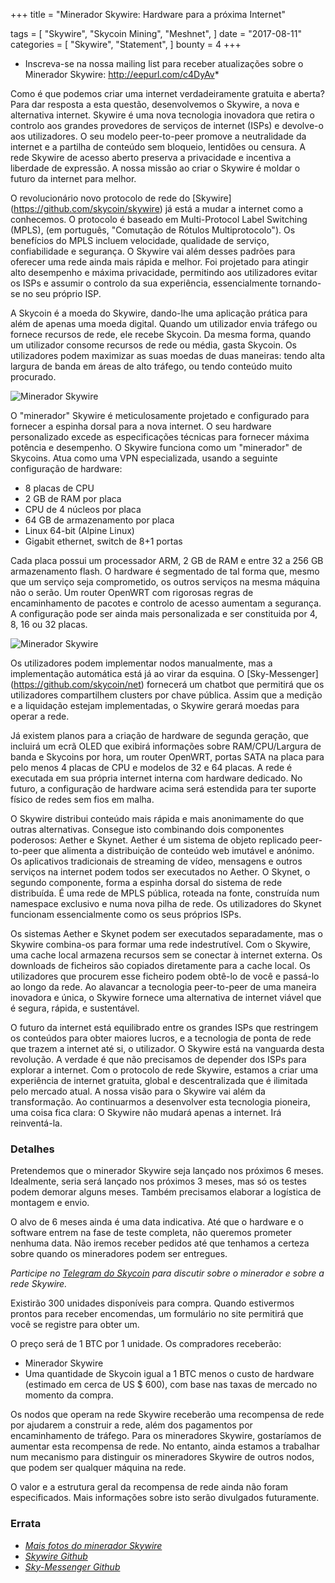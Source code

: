 +++
title = "Minerador Skywire: Hardware para a próxima Internet"

tags = [
    "Skywire",
    "Skycoin Mining",
    "Meshnet",
]
date = "2017-08-11"
categories = [
    "Skywire",
    "Statement",
]
bounty = 4
+++

* Inscreva-se na nossa mailing list para receber atualizações sobre o Minerador Skywire: http://eepurl.com/c4DyAv*

Como é que podemos criar uma internet verdadeiramente gratuita e aberta? 
Para dar resposta a esta questão, desenvolvemos o Skywire, a nova e alternativa internet. 
Skywire é uma nova tecnologia inovadora que retira o controlo aos grandes provedores 
de serviços de internet (ISPs) e devolve-o aos utilizadores. O seu modelo peer-to-peer 
promove a neutralidade da internet e a partilha de conteúdo sem bloqueio, lentidões ou 
censura. A rede Skywire de acesso aberto preserva a privacidade e incentiva a liberdade 
de expressão. A nossa missão ao criar o Skywire é moldar o futuro da internet para melhor.

O revolucionário novo protocolo de rede do [Skywire] (https://github.com/skycoin/skywire) 
já está a mudar a internet como a conhecemos. O protocolo é baseado em Multi-Protocol Label Switching (MPLS), 
(em português, "Comutação de Rótulos Multiprotocolo"). Os benefícios do MPLS incluem velocidade, 
qualidade de serviço, confiabilidade e segurança. O Skywire vai além desses padrões para oferecer 
uma rede ainda mais rápida e melhor. Foi projetado para atingir alto desempenho e máxima privacidade, 
permitindo aos utilizadores evitar os ISPs e assumir o controlo da sua experiência,  essencialmente 
tornando-se no seu próprio ISP.

A Skycoin é a moeda do Skywire, dando-lhe uma aplicação prática para além de apenas uma moeda
digital. Quando um utilizador envia tráfego ou fornece recursos de rede, ele recebe Skycoin. 
Da mesma forma, quando um utilizador consome recursos de rede ou média, gasta Skycoin. 
Os utilizadores podem maximizar as suas moedas de duas maneiras: tendo alta largura de banda 
em áreas de alto tráfego, ou tendo conteúdo muito procurado.



![Minerador Skywire](https://i.imgur.com/ASFEeYi.jpg)

O "minerador" Skywire é meticulosamente projetado e configurado para fornecer a espinha dorsal 
para a nova internet. O seu hardware personalizado excede as especificações técnicas para 
fornecer máxima potência e desempenho. O Skywire funciona como um "minerador" de Skycoins. 
Atua como uma VPN especializada, usando a seguinte configuração de hardware:

- 8 placas de CPU
- 2 GB de RAM por placa
- CPU de 4 núcleos por placa
- 64 GB de armazenamento por placa
- Linux 64-bit (Alpine Linux)
- Gigabit ethernet, switch de 8+1 portas

Cada placa possui um processador ARM, 2 GB de RAM e entre 32 a 256 GB armazenamento flash. 
O hardware é segmentado de tal forma que, mesmo que um serviço seja comprometido, os outros
serviços na mesma máquina não o serão. Um router OpenWRT com rigorosas regras de encaminhamento 
de pacotes e controlo de acesso aumentam a segurança. 
A configuração pode ser ainda mais personalizada e ser constituida por 4, 8, 16 ou 32 placas.

![Minerador Skywire](https://i.imgur.com/2zj4CUV.jpg)

Os utilizadores podem implementar nodos manualmente, mas a implementação automática 
está já ao virar da esquina. O [Sky-Messenger] (https://github.com/skycoin/net) fornecerá
um chatbot que permitirá que os utilizadores compartilhem clusters por chave pública. 
Assim que a medição e a liquidação estejam implementadas, o Skywire gerará moedas para 
operar a rede.

Já existem planos para a criação de hardware de segunda geração, que incluirá um ecrã 
OLED que exibirá informações sobre RAM/CPU/Largura de banda e Skycoins por hora, um router 
OpenWRT, portas SATA na placa para pelo menos 4 placas de CPU e modelos de 32 e 64 placas. 
A rede é executada em sua própria internet interna com hardware dedicado. No futuro, a 
configuração de hardware acima será estendida para ter suporte físico de redes sem fios em malha.

O Skywire distribui conteúdo mais rápida e mais anonimamente do que outras alternativas. 
Consegue isto combinando dois componentes poderosos: Aether e Skynet. Aether é um sistema
de objeto replicado peer-to-peer que alimenta a distribuição de conteúdo web imutável e 
anónimo. Os aplicativos tradicionais de streaming de vídeo, mensagens e outros serviços 
na internet podem todos ser executados no Aether. O Skynet, o segundo componente, forma a 
espinha dorsal do sistema de rede distribuída. É uma rede de MPLS pública, roteada na fonte,
construída num namespace exclusivo e numa nova pilha de rede. Os utilizadores do Skynet
funcionam essencialmente como os seus próprios ISPs.

Os sistemas Aether e Skynet podem ser executados separadamente, mas o Skywire combina-os 
para formar uma rede indestrutível. Com o Skywire, uma cache local armazena recursos sem 
se conectar à internet externa. Os downloads de ficheiros são copiados diretamente para 
a cache local. Os utilizadores que procurem esse ficheiro podem obtê-lo de você e 
passá-lo ao longo da rede. Ao alavancar a tecnologia peer-to-peer de uma maneira 
inovadora e única, o Skywire fornece uma alternativa de internet viável que é segura, 
rápida, e sustentável.

O futuro da internet está equilibrado entre os grandes ISPs que restringem os conteúdos
para obter maiores lucros, e a tecnologia de ponta de rede que trazem a internet até si,
o utilizador. O Skywire está na vanguarda desta revolução. A verdade é que não precisamos
de depender dos ISPs para explorar a internet. Com o protocolo de rede Skywire, estamos
a criar uma experiência de internet gratuita, global e descentralizada que é ilimitada 
pelo mercado atual. A nossa visão para o Skywire vai além da transformação. 
Ao continuarmos a desenvolver esta tecnologia pioneira, uma coisa fica clara: 
O Skywire não mudará apenas a internet. Irá reinventá-la.


### Detalhes

Pretendemos que o minerador Skywire seja lançado nos próximos 6 meses. Idealmente, 
seria será lançado nos próximos 3 meses, mas só os testes podem demorar alguns meses.
Também precisamos elaborar a logística de montagem e envio.

O alvo de 6 meses ainda é uma data indicativa. Até que o hardware e o software entrem
na fase de teste completa, não queremos prometer nenhuma data. Não iremos receber
pedidos até que tenhamos a certeza sobre quando os mineradores podem ser entregues.

*Participe no [Telegram do Skycoin](https://t.me/Skycoin) para discutir sobre o minerador e sobre a rede Skywire.*

Existirão 300 unidades disponíveis para compra. Quando estivermos prontos para receber 
encomendas, um formulário no site permitirá que você se registre para obter um.

O preço será de 1 BTC por 1 unidade. Os compradores receberão:

* Minerador Skywire
* Uma quantidade de Skycoin igual a 1 BTC menos o custo de hardware (estimado em cerca de US $ 600), com base nas taxas de mercado no momento da compra. 

Os nodos que operam na rede Skywire receberão uma recompensa de rede por ajudarem a construir a rede, 
além dos pagamentos por encaminhamento de tráfego. Para os mineradores Skywire, gostaríamos 
de aumentar esta recompensa de rede. No entanto, ainda estamos a trabalhar num mecanismo 
para distinguir os mineradores Skywire de outros nodos, que podem ser qualquer máquina na rede.

O valor e a estrutura geral da recompensa de rede ainda não foram especificados.
Mais informações sobre isto serão divulgados futuramente.

### Errata

- *[Mais fotos do minerador Skywire](https://imgur.com/a/mpnzh)*
- *[Skywire Github](https://github.com/skycoin/skywire)*
- *[Sky-Messenger Github](https://github.com/skycoin/net)*
